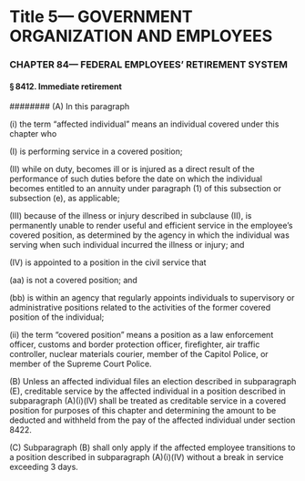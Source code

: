
# Title 5— GOVERNMENT ORGANIZATION AND EMPLOYEES
### CHAPTER 84— FEDERAL EMPLOYEES’ RETIREMENT SYSTEM
#### § 8412. Immediate retirement
######## (A) In this paragraph

(i) the term “affected individual” means an individual covered under this chapter who

(I) is performing service in a covered position;

(II) while on duty, becomes ill or is injured as a direct result of the performance of such duties before the date on which the individual becomes entitled to an annuity under paragraph (1) of this subsection or subsection (e), as applicable;

(III) because of the illness or injury described in subclause (II), is permanently unable to render useful and efficient service in the employee’s covered position, as determined by the agency in which the individual was serving when such individual incurred the illness or injury; and

(IV) is appointed to a position in the civil service that

(aa) is not a covered position; and

(bb) is within an agency that regularly appoints individuals to supervisory or administrative positions related to the activities of the former covered position of the individual;

(ii) the term “covered position” means a position as a law enforcement officer, customs and border protection officer, firefighter, air traffic controller, nuclear materials courier, member of the Capitol Police, or member of the Supreme Court Police.

(B) Unless an affected individual files an election described in subparagraph (E), creditable service by the affected individual in a position described in subparagraph (A)(i)(IV) shall be treated as creditable service in a covered position for purposes of this chapter and determining the amount to be deducted and withheld from the pay of the affected individual under section 8422.

(C) Subparagraph (B) shall only apply if the affected employee transitions to a position described in subparagraph (A)(i)(IV) without a break in service exceeding 3 days.
